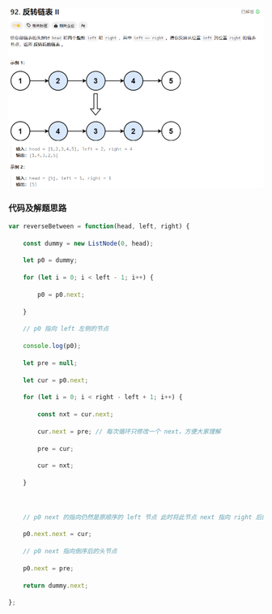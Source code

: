 
![Pasted image 20241212110242](https://raw.githubusercontent.com/SimonWuZY/MarkdownPics/main/imgs/Pasted%20image%2020241212110242.png)

### 代码及解题思路

```js
var reverseBetween = function(head, left, right) {

    const dummy = new ListNode(0, head);

    let p0 = dummy;

    for (let i = 0; i < left - 1; i++) {

        p0 = p0.next;

    }

    // p0 指向 left 左侧的节点

    console.log(p0);

    let pre = null;

    let cur = p0.next;

    for (let i = 0; i < right - left + 1; i++) {

        const nxt = cur.next;

        cur.next = pre; // 每次循环只修改一个 next，方便大家理解

        pre = cur;

        cur = nxt;

    }

  

    // p0 next 的指向仍然是原顺序的 left 节点 此时将此节点 next 指向 right 后的节点 -> 作为尾节点

    p0.next.next = cur;

    // p0 next 指向倒序后的头节点

    p0.next = pre;

    return dummy.next;

};
```